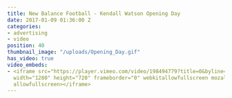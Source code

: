 ```yaml
---
title: New Balance Football - Kendall Watson Opening Day
date: 2017-01-09 01:36:00 Z
categories:
- advertising
- video
position: 40
thumbnail_image: "/uploads/Opening_Day.gif"
has_video: true
video_embeds:
- <iframe src="https://player.vimeo.com/video/198494779?title=0&byline=0&portrait=0"
  width="1280" height="720" frameborder="0" webkitallowfullscreen mozallowfullscreen
  allowfullscreen></iframe>
---
```



